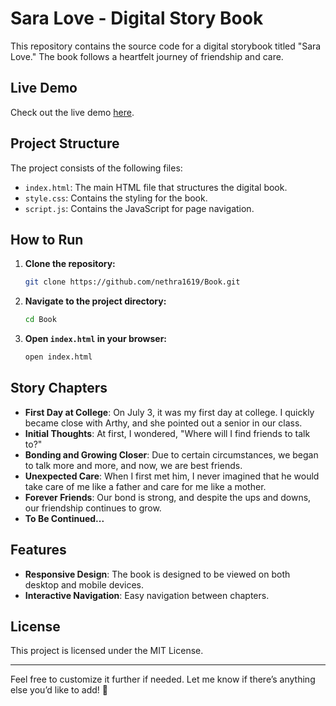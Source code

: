 # Sara Love - Digital Story Book

This repository contains the source code for a digital storybook titled "Sara Love." The book follows a heartfelt journey of friendship and care.

## Live Demo

Check out the live demo [here](https://nethra1619.github.io/Book/).

## Project Structure

The project consists of the following files:

- `index.html`: The main HTML file that structures the digital book.
- `style.css`: Contains the styling for the book.
- `script.js`: Contains the JavaScript for page navigation.

## How to Run

1. **Clone the repository:**
    ```bash
    git clone https://github.com/nethra1619/Book.git
    ```
2. **Navigate to the project directory:**
    ```bash
    cd Book
    ```
3. **Open `index.html` in your browser:**
    ```bash
    open index.html
    ```

## Story Chapters

- **First Day at College**: On July 3, it was my first day at college. I quickly became close with Arthy, and she pointed out a senior in our class.
- **Initial Thoughts**: At first, I wondered, "Where will I find friends to talk to?"
- **Bonding and Growing Closer**: Due to certain circumstances, we began to talk more and more, and now, we are best friends.
- **Unexpected Care**: When I first met him, I never imagined that he would take care of me like a father and care for me like a mother.
- **Forever Friends**: Our bond is strong, and despite the ups and downs, our friendship continues to grow.
- **To Be Continued...**

## Features

- **Responsive Design**: The book is designed to be viewed on both desktop and mobile devices.
- **Interactive Navigation**: Easy navigation between chapters.

## License

This project is licensed under the MIT License.

---

Feel free to customize it further if needed. Let me know if there’s anything else you’d like to add! 🚀
